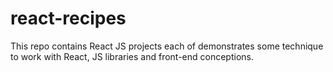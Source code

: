 # react-recipes
This repo contains React JS projects each of demonstrates some technique to work with React, JS libraries and front-end conceptions.

